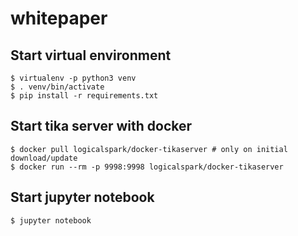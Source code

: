 # whitepaper

## Start virtual environment

    $ virtualenv -p python3 venv
    $ . venv/bin/activate
    $ pip install -r requirements.txt

## Start tika server with docker

    $ docker pull logicalspark/docker-tikaserver # only on initial download/update
    $ docker run --rm -p 9998:9998 logicalspark/docker-tikaserver

## Start jupyter notebook

    $ jupyter notebook